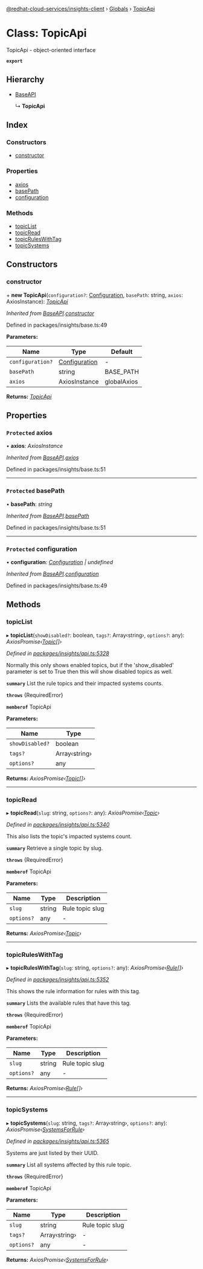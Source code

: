 [@redhat-cloud-services/insights-client](../README.md) › [Globals](../globals.md) › [TopicApi](topicapi.md)

# Class: TopicApi

TopicApi - object-oriented interface

**`export`** 

## Hierarchy

* [BaseAPI](baseapi.md)

  ↳ **TopicApi**

## Index

### Constructors

* [constructor](topicapi.md#constructor)

### Properties

* [axios](topicapi.md#protected-axios)
* [basePath](topicapi.md#protected-basepath)
* [configuration](topicapi.md#protected-configuration)

### Methods

* [topicList](topicapi.md#topiclist)
* [topicRead](topicapi.md#topicread)
* [topicRulesWithTag](topicapi.md#topicruleswithtag)
* [topicSystems](topicapi.md#topicsystems)

## Constructors

###  constructor

\+ **new TopicApi**(`configuration?`: [Configuration](configuration.md), `basePath`: string, `axios`: AxiosInstance): *[TopicApi](topicapi.md)*

*Inherited from [BaseAPI](baseapi.md).[constructor](baseapi.md#constructor)*

Defined in packages/insights/base.ts:49

**Parameters:**

Name | Type | Default |
------ | ------ | ------ |
`configuration?` | [Configuration](configuration.md) | - |
`basePath` | string | BASE_PATH |
`axios` | AxiosInstance | globalAxios |

**Returns:** *[TopicApi](topicapi.md)*

## Properties

### `Protected` axios

• **axios**: *AxiosInstance*

*Inherited from [BaseAPI](baseapi.md).[axios](baseapi.md#protected-axios)*

Defined in packages/insights/base.ts:51

___

### `Protected` basePath

• **basePath**: *string*

*Inherited from [BaseAPI](baseapi.md).[basePath](baseapi.md#protected-basepath)*

Defined in packages/insights/base.ts:51

___

### `Protected` configuration

• **configuration**: *[Configuration](configuration.md) | undefined*

*Inherited from [BaseAPI](baseapi.md).[configuration](baseapi.md#protected-configuration)*

Defined in packages/insights/base.ts:49

## Methods

###  topicList

▸ **topicList**(`showDisabled?`: boolean, `tags?`: Array‹string›, `options?`: any): *AxiosPromise‹[Topic](../interfaces/topic.md)[]›*

*Defined in [packages/insights/api.ts:5328](https://github.com/RedHatInsights/javascript-clients/blob/master/packages/insights/api.ts#L5328)*

Normally this only shows enabled topics, but if the \'show_disabled\' parameter is set to True then this will show disabled topics as well.

**`summary`** List the rule topics and their impacted systems counts.

**`throws`** {RequiredError}

**`memberof`** TopicApi

**Parameters:**

Name | Type |
------ | ------ |
`showDisabled?` | boolean |
`tags?` | Array‹string› |
`options?` | any |

**Returns:** *AxiosPromise‹[Topic](../interfaces/topic.md)[]›*

___

###  topicRead

▸ **topicRead**(`slug`: string, `options?`: any): *AxiosPromise‹[Topic](../interfaces/topic.md)›*

*Defined in [packages/insights/api.ts:5340](https://github.com/RedHatInsights/javascript-clients/blob/master/packages/insights/api.ts#L5340)*

This also lists the topic\'s impacted systems count.

**`summary`** Retrieve a single topic by slug.

**`throws`** {RequiredError}

**`memberof`** TopicApi

**Parameters:**

Name | Type | Description |
------ | ------ | ------ |
`slug` | string | Rule topic slug |
`options?` | any | - |

**Returns:** *AxiosPromise‹[Topic](../interfaces/topic.md)›*

___

###  topicRulesWithTag

▸ **topicRulesWithTag**(`slug`: string, `options?`: any): *AxiosPromise‹[Rule](../interfaces/rule.md)[]›*

*Defined in [packages/insights/api.ts:5352](https://github.com/RedHatInsights/javascript-clients/blob/master/packages/insights/api.ts#L5352)*

This shows the rule information for rules with this tag.

**`summary`** Lists the available rules that have this tag.

**`throws`** {RequiredError}

**`memberof`** TopicApi

**Parameters:**

Name | Type | Description |
------ | ------ | ------ |
`slug` | string | Rule topic slug |
`options?` | any | - |

**Returns:** *AxiosPromise‹[Rule](../interfaces/rule.md)[]›*

___

###  topicSystems

▸ **topicSystems**(`slug`: string, `tags?`: Array‹string›, `options?`: any): *AxiosPromise‹[SystemsForRule](../interfaces/systemsforrule.md)›*

*Defined in [packages/insights/api.ts:5365](https://github.com/RedHatInsights/javascript-clients/blob/master/packages/insights/api.ts#L5365)*

Systems are just listed by their UUID.

**`summary`** List all systems affected by this rule topic.

**`throws`** {RequiredError}

**`memberof`** TopicApi

**Parameters:**

Name | Type | Description |
------ | ------ | ------ |
`slug` | string | Rule topic slug |
`tags?` | Array‹string› | - |
`options?` | any | - |

**Returns:** *AxiosPromise‹[SystemsForRule](../interfaces/systemsforrule.md)›*
